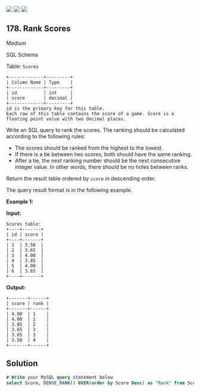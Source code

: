 [![](https://img.shields.io/github/stars/javadev/LeetCode-in-Java?label=Stars&style=flat-square)](https://github.com/javadev/LeetCode-in-Java)
[![](https://img.shields.io/github/forks/javadev/LeetCode-in-Java?label=Fork%20me%20on%20GitHub%20&style=flat-square)](https://github.com/javadev/LeetCode-in-Java/fork)
[![](https://img.shields.io/badge/-LeetCode%20in%20Kotlin-blue?style=flat-square)](https://github.com/javadev/LeetCode-in-Kotlin)

## 178\. Rank Scores

Medium

SQL Schema

Table: `Scores`

    +-------------+---------+
    | Column Name | Type    |
    +-------------+---------+
    | id          | int     |
    | score       | decimal |
    +-------------+---------+
    id is the primary key for this table.
    Each row of this table contains the score of a game. Score is a floating point value with two decimal places. 

Write an SQL query to rank the scores. The ranking should be calculated according to the following rules:

*   The scores should be ranked from the highest to the lowest.
*   If there is a tie between two scores, both should have the same ranking.
*   After a tie, the next ranking number should be the next consecutive integer value. In other words, there should be no holes between ranks.

Return the result table ordered by `score` in descending order.

The query result format is in the following example.

**Example 1:**

**Input:**

    Scores table:
    +----+-------+
    | id | score |
    +----+-------+
    | 1  | 3.50  |
    | 2  | 3.65  |
    | 3  | 4.00  |
    | 4  | 3.85  |
    | 5  | 4.00  |
    | 6  | 3.65  |
    +----+-------+

**Output:**

    +-------+------+
    | score | rank |
    +-------+------+
    | 4.00  | 1    |
    | 4.00  | 1    |
    | 3.85  | 2    |
    | 3.65  | 3    |
    | 3.65  | 3    |
    | 3.50  | 4    |
    +-------+------+

## Solution

```sql
# Write your MySQL query statement below
select Score, DENSE_RANK() OVER(order by Score Desc) as "Rank" from Scores order by "Rank" Asc;
```